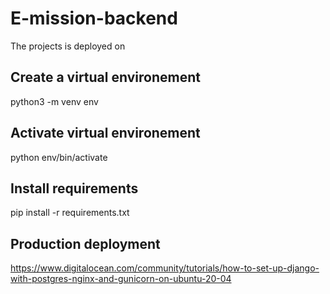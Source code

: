 # E-mission-backend

The projects is deployed on

## Create a virtual environement

python3 -m venv env

## Activate virtual environement

python env/bin/activate

## Install requirements

pip install -r requirements.txt

## Production deployment

https://www.digitalocean.com/community/tutorials/how-to-set-up-django-with-postgres-nginx-and-gunicorn-on-ubuntu-20-04
